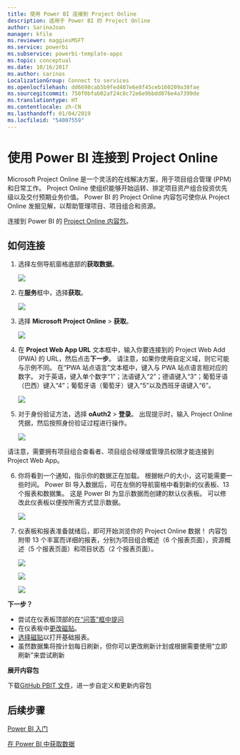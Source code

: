 ```yaml
---
title: 使用 Power BI 连接到 Project Online
description: 适用于 Power BI 的 Project Online
author: SarinaJoan
manager: kfile
ms.reviewer: maggiesMSFT
ms.service: powerbi
ms.subservice: powerbi-template-apps
ms.topic: conceptual
ms.date: 10/16/2017
ms.author: sarinas
LocalizationGroup: Connect to services
ms.openlocfilehash: dd6698cab5b9fed407e6e8f45ceb160209a38fae
ms.sourcegitcommit: 750f0bfab02af24c8c72e6e9bbdd876e4a7399de
ms.translationtype: HT
ms.contentlocale: zh-CN
ms.lasthandoff: 01/04/2019
ms.locfileid: "54007559"
---
```

# <a name="connect-to-project-online-with-power-bi"></a>使用 Power BI 连接到 Project Online
Microsoft Project Online 是一个灵活的在线解决方案，用于项目组合管理 (PPM) 和日常工作。 Project Online 使组织能够开始运转、排定项目资产组合投资优先级以及交付预期业务价值。 Power BI 的 Project Online 内容包可使你从 Project Online 发掘见解，以帮助管理项目、项目组合和资源。

连接到 Power BI 的 [Project Online 内容包](https://app.powerbi.com/getdata/services/project-online)。

## <a name="how-to-connect"></a>如何连接
1. 选择左侧导航窗格底部的**获取数据**。
   
    ![](media/service-connect-to-project-online/getdata.png)
2. 在**服务**框中，选择**获取**。
   
   ![](media/service-connect-to-project-online/services.png)
3. 选择 **Microsoft Project Online** \> **获取**。
   
   ![](media/service-connect-to-project-online/mproject.png)
4. 在 **Project Web App URL** 文本框中，输入你要连接到的 Project Web Add (PWA) 的 URL，然后点击**下一步**。 请注意，如果你使用自定义域，则它可能与示例不同。 在“PWA 站点语言”文本框中，键入与 PWA 站点语言相对应的数字。 对于英语，键入单个数字“1”；法语键入“2”；德语键入“3”；葡萄牙语（巴西）键入“4”；葡萄牙语（葡萄牙）键入“5”以及西班牙语键入“6”。 
   
    ![](media/service-connect-to-project-online/params.png)
5. 对于身份验证方法，选择 **oAuth2** \> **登录**。 出现提示时，输入 Project Online 凭据，然后按照身份验证过程进行操作。
   
    ![](media/service-connect-to-project-online/creds.png)
    
请注意，需要拥有项目组合查看者、项目组合经理或管理员权限才能连接到 Project Web App。

6. 你将看到一个通知，指示你的数据正在加载。 根据帐户的大小，这可能需要一些时间。 Power BI 导入数据后，可在左侧的导航窗格中看到新的仪表板、13 个报表和数据集。 这是 Power BI 为显示数据而创建的默认仪表板。 可以修改此仪表板以便按所需方式显示数据。

   ![](media/service-connect-to-project-online/dashboard2.png)

7. 仪表板和报表准备就绪后，即可开始浏览你的 Project Online 数据！ 内容包附带 13 个丰富而详细的报表，分别为项目组合概述（6 个报表页面），资源概述（5 个报表页面）和项目状态（2 个报表页面）。 

   ![](media/service-connect-to-project-online/report1.png)
   
   ![](media/service-connect-to-project-online/report3.png)
   
   ![](media/service-connect-to-project-online/report2.png)

**下一步？**

* 尝试在仪表板顶部的[在“问答”框中提问](consumer/end-user-q-and-a.md)
* 在仪表板中[更改磁贴](service-dashboard-edit-tile.md)。
* [选择磁贴](consumer/end-user-tiles.md)以打开基础报表。
* 虽然数据集将按计划每日刷新，但你可以更改刷新计划或根据需要使用“立即刷新”来尝试刷新

**展开内容包**

下载[GitHub PBIT 文件](https://github.com/OfficeDev/Project-Power-BI-Content-Packs)，进一步自定义和更新内容包

## <a name="next-steps"></a>后续步骤
[Power BI 入门](service-get-started.md)

[在 Power BI 中获取数据](service-get-data.md)

